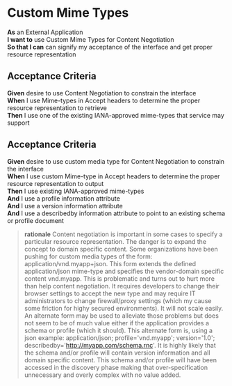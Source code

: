 <a name="ContentNegotiation_MimeTypes"></a>

Custom Mime Types
=================

**As**	an External Application  
**I want to**	use Custom Mime Types for Content Negotiation  
**So that I can** can signify my acceptance of the interface and get proper resource representation  
		
Acceptance Criteria
-------------------

**Given**	desire to use Content Negotiation to constrain the interface  
**When**	I use Mime-types in Accept headers to determine the proper resource representation to retrieve  
**Then**  	I use one of the existing IANA-approved mime-types that service may support  
		
Acceptance Criteria
-------------------

**Given**	desire to use custom media type for Content Negotiation to constrain the interface  
**When**	I use custom Mime-type in Accept headers to determine the proper resource representation to output  
**Then**  	I use existing IANA-approved mime-types  
**And**  	I use a profile information attribute  
**And**  	I use a version information attribute  
**And**  	I use a describedby information attribute to point to an existing schema or profile document  	
		
> **rationale** Content negotiation is important in some cases to specify a particular resource representation.  The danger is to expand the concept to domain specific content.  Some organizations have been pushing for custom media types of the form: application/vnd.myapp+json.  This form extends the defined application/json mime-type and specifies the vendor-domain specific content vnd.myapp.  This is problematic and turns out to hurt more than help content negotiation. It requires developers to change their browser settings to accept the new type and may require IT administrators to change firewall/proxy settings (which my cause some friction for highy secured environments).  It will not scale easily.  An alternate form may be used to alleviate those problems but does not seem to be of much value either if the application provides a schema or profile (which it should).  This alternate form is, using a json example: application/json; profile='vnd.myapp'; version='1.0'; describedby='http://myapp.com/schema.rnc'.  It is highly likely that the schema and/or profile will contain version information and all domain specific content.  This schema and/or profile will have been accessed in the discovery phase making that over-specification unnecessary and overly complex with no value added.